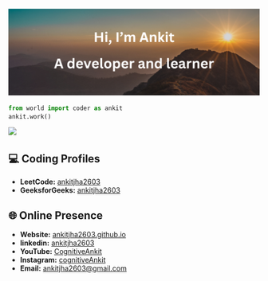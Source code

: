 <p align="center">
  <img src="thumbnail.png" alt="ankitjha2603">
</p>

```python
from world import coder as ankit
ankit.work()
```

<!------------------------------------------>
<!-- SECTION:  leetcode badge-->

<a href="https://leetcode.com/ankitjha2603/">
    <!--<img src="https://leetcard.jacoblin.cool/ankitjha2603?ext=activity"></img>-->
    <img src="https://leetcard.jacoblin.cool/ankitjha2603?ext=contest"></img>
<a>


<!------------------------------------------>

<!------------------------------------------>
<!-- SECTION: contact me -->

## 💻 Coding Profiles

- **LeetCode:** [ankitjha2603](https://leetcode.com/ankitjha2603/)
- **GeeksforGeeks:** [ankitjha2603](https://auth.geeksforgeeks.org/user/ankitjha2603)

## 🌐 Online Presence

- **Website:** [ankitjha2603.github.io](https://ankitjha2603.github.io/)
- **linkedin:** [ankitjha2603](https://linkedin.com/in/ankitjha2603)
- **YouTube:** [CognitiveAnkit](https://www.youtube.com/@cognitiveAnkit)
- **Instagram:** [cognitiveAnkit](https://www.instagram.com/cognitiveAnkit/)
- **Email:** <a href="mailto:ankitjha2603@gmail.com">ankitjha2603@gmail.com</a>

<!---------------------->
<!---------------------->






<!--
<a href="https://leetcode.com/ankitjha2603/">
    <img src="leetcode_badge/2024-50.gif" width="30px"></img>
</a>
<a href="https://leetcode.com/ankitjha2603/">
    <img src="leetcode_badge/2024-02.gif" width="30px"></img>
</a>
<a href="https://leetcode.com/ankitjha2603/">
    <img src="leetcode_badge/2024-01.gif" width="30px"></img>
</a>
<a href="https://leetcode.com/ankitjha2603/">
    <img src="leetcode_badge/LeetCode_75.gif" width="30px"></img>
</a>
<a href="https://leetcode.com/ankitjha2603/">
    <img src="leetcode_badge/Top_100_Liked.gif" width="30px"></img>
</a>
<a href="https://leetcode.com/ankitjha2603/">
    <img src="leetcode_badge/Top_Interview_150.gif" width="30px"></img>
</a>
<a href="https://leetcode.com/ankitjha2603/">
    <img src="leetcode_badge/Introduction_to_Pandas.gif" width="30px"></img>
</a>



```javascript
import { expert as ankit } from 'world';
ankit.work();
```
# Leetcode
<p class="leetcode-210DayCodeChallenge">
  currently doing
  <a href="https://www.linkedin.com/feed/hashtag/?keywords=210daycodechallenge" target="_blank" class="box">
      <img src="210DayCodeChallenge.png?t=2" width="210px"></img>
  </a>
  with leetcode
</p>
-->
